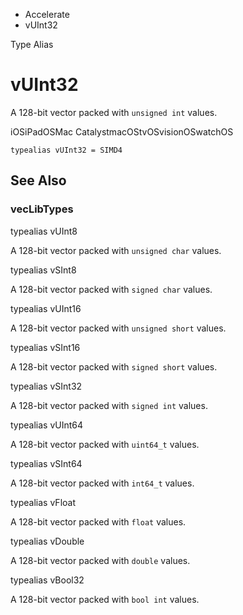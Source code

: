 

- Accelerate
-  vUInt32 

Type Alias

# vUInt32

A 128-bit vector packed with `unsigned int` values.

iOSiPadOSMac CatalystmacOStvOSvisionOSwatchOS

``` source
typealias vUInt32 = SIMD4
```

## See Also

### vecLibTypes

typealias vUInt8

A 128-bit vector packed with `unsigned char` values.

typealias vSInt8

A 128-bit vector packed with `signed char` values.

typealias vUInt16

A 128-bit vector packed with `unsigned short` values.

typealias vSInt16

A 128-bit vector packed with `signed short` values.

typealias vSInt32

A 128-bit vector packed with `signed int` values.

typealias vUInt64

A 128-bit vector packed with `uint64_t` values.

typealias vSInt64

A 128-bit vector packed with `int64_t` values.

typealias vFloat

A 128-bit vector packed with `float` values.

typealias vDouble

A 128-bit vector packed with `double` values.

typealias vBool32

A 128-bit vector packed with `bool int` values.

